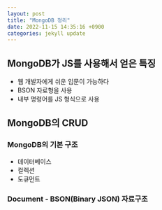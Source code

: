 ```yaml
---
layout: post
title: "MongoDB 정리"
date: 2022-11-15 14:35:16 +0900
categories: jekyll update
---
```


## MongoDB가 JS를 사용해서 얻은 특징

- 웹 개발자에게 쉬운 입문이 가능하다
- BSON 자료형을 사용 
- 내부 명령어를 JS 형식으로 사용

## MongoDB의 CRUD

### MongoDB의 기본 구조

- 데이터베이스
- 컬렉션
- 도큐먼트

### Document - BSON(Binary JSON) 자료구조

<script src="https://utteranc.es/client.js"
        repo="Reveroftrillion/Reveroftrillion.github.io"
        issue-term="pathname"
        theme="github-light"
        crossorigin="anonymous"
        async>
</script>